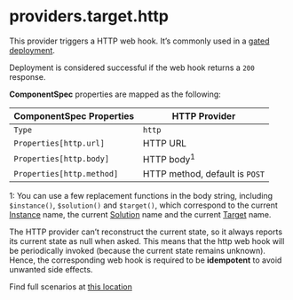 # providers.target.http

This provider triggers a HTTP web hook. It’s commonly used in a [gated deployment](../../scenarios/gated-deployment-logic-app.md).

Deployment is considered successful if the web hook returns a `200` response.

**ComponentSpec** properties are mapped as the following:

| ComponentSpec Properties| HTTP Provider|
|--------|--------|
| `Type` | `http`|
| `Properties[http.url]` | HTTP URL |
| `Properties[http.body]` | HTTP body<sup>1</sup> |
| `Properties[http.method]` | HTTP method, default is `POST` |

1: You can use a few replacement functions in the body string, including `$instance()`, `$solution()` and `$target()`, which correspond to the current [Instance](../../concepts/unified-object-model/instance.md) name, the current [Solution](../../concepts/unified-object-model/solution.md) name and the current [Target](../../concepts/unified-object-model/target.md) name.

The HTTP provider can’t reconstruct the current state, so it always reports its current state as null when asked. This means that the http web hook will be periodically invoked (because the current state remains unknown). Hence, the corresponding web hook is required to be **idempotent** to avoid unwanted side effects.

Find full scenarios at [this location](../../../samples/k8s/http/solution.yaml)